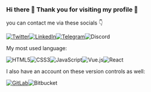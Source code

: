 ### Hi there 👋 Thank you for visiting my profile 🤗

you can contact me via these socials 👇

<a href="https://twitter.com/Reykim_"><img alt="Twitter" src="https://img.shields.io/badge/@Reykim%20-%231DA1F2.svg?&style=for-the-badge&logo=Twitter&logoColor=white"/></a><a href="https://linkedin.com/in/reykim"><img alt="LinkedIn" src="https://img.shields.io/badge/linkedin%20-%230077B5.svg?&style=for-the-badge&logo=linkedin&logoColor=white"/></a><a href="https://t.me/reykim7124"><img alt="Telegram" src="https://img.shields.io/badge/Telegram-2CA5E0?style=for-the-badge&logo=telegram&logoColor=white" /></a><img alt="Discord" src="https://img.shields.io/badge/Reykim%237124%20-%237289DA.svg?&style=for-the-badge&logo=discord&logoColor=white"/>

My most used language:

<img alt="HTML5" src="https://img.shields.io/badge/html5%20-%23E34F26.svg?&style=for-the-badge&logo=html5&logoColor=white"/><img alt="CSS3" src="https://img.shields.io/badge/css3%20-%231572B6.svg?&style=for-the-badge&logo=css3&logoColor=white"/><img alt="JavaScript" src="https://img.shields.io/badge/javascript%20-%23323330.svg?&style=for-the-badge&logo=javascript&logoColor=%23F7DF1E"/><img alt="Vue.js" src="https://img.shields.io/badge/vuejs%20-%2335495e.svg?&style=for-the-badge&logo=vue.js&logoColor=%234FC08D"/><img alt="React" src="https://img.shields.io/badge/react%20-%2320232a.svg?&style=for-the-badge&logo=react&logoColor=%2361DAFB"/>

I also have an account on these version controls as well:

<a href="https://gitlab.com/reykim"><img alt="GitLab" src="https://img.shields.io/badge/gitlab%20-%23181717.svg?&style=for-the-badge&logo=gitlab&logoColor=white"/></a><img alt="Bitbucket" src="https://img.shields.io/badge/bitbucket%20-%230047B3.svg?&style=for-the-badge&logo=bitbucket&logoColor=white"/>

<!--
**mrayhanhakim/mrayhanhakim** is a ✨ _special_ ✨ repository because its `README.md` (this file) appears on your GitHub profile.

Here are some ideas to get you started:

- 🔭 I’m currently working on ...
- 🌱 I’m currently learning ...
- 👯 I’m looking to collaborate on ...
- 🤔 I’m looking for help with ...
- 💬 Ask me about ...
- 📫 How to reach me: ...
- 😄 Pronouns: ...
- ⚡ Fun fact: ...
-->

